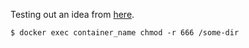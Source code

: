 Testing out an idea from [here](https://github.com/sdleffler/rad-rs/blob/master/tests/run-all-tests.sh#L29-L30).

    $ docker exec container_name chmod -r 666 /some-dir
